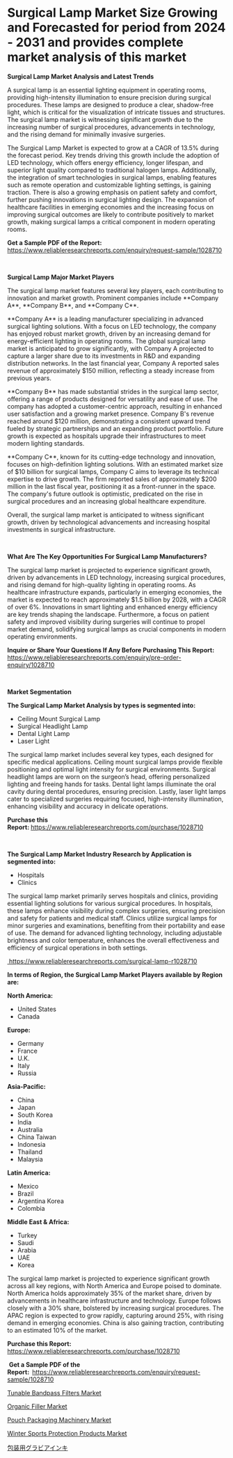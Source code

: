 <p><h1>Surgical Lamp Market Size Growing and Forecasted for period from 2024 - 2031 and provides complete market analysis of this market</h1></p><p><strong>Surgical Lamp Market Analysis and Latest Trends</strong></p>
<p><p>A surgical lamp is an essential lighting equipment in operating rooms, providing high-intensity illumination to ensure precision during surgical procedures. These lamps are designed to produce a clear, shadow-free light, which is critical for the visualization of intricate tissues and structures. The surgical lamp market is witnessing significant growth due to the increasing number of surgical procedures, advancements in technology, and the rising demand for minimally invasive surgeries.</p><p>The Surgical Lamp Market is expected to grow at a CAGR of 13.5% during the forecast period. Key trends driving this growth include the adoption of LED technology, which offers energy efficiency, longer lifespan, and superior light quality compared to traditional halogen lamps. Additionally, the integration of smart technologies in surgical lamps, enabling features such as remote operation and customizable lighting settings, is gaining traction. There is also a growing emphasis on patient safety and comfort, further pushing innovations in surgical lighting design. The expansion of healthcare facilities in emerging economies and the increasing focus on improving surgical outcomes are likely to contribute positively to market growth, making surgical lamps a critical component in modern operating rooms.</p></p>
<p><strong>Get a Sample PDF of the Report:&nbsp;</strong> <a href="https://www.reliableresearchreports.com/enquiry/request-sample/1028710">https://www.reliableresearchreports.com/enquiry/request-sample/1028710</a></p>
<p>&nbsp;</p>
<p><strong>Surgical Lamp Major Market Players</strong></p>
<p><p>The surgical lamp market features several key players, each contributing to innovation and market growth. Prominent companies include **Company A**, **Company B**, and **Company C**.</p><p>**Company A** is a leading manufacturer specializing in advanced surgical lighting solutions. With a focus on LED technology, the company has enjoyed robust market growth, driven by an increasing demand for energy-efficient lighting in operating rooms. The global surgical lamp market is anticipated to grow significantly, with Company A projected to capture a larger share due to its investments in R&D and expanding distribution networks. In the last financial year, Company A reported sales revenue of approximately $150 million, reflecting a steady increase from previous years.</p><p>**Company B** has made substantial strides in the surgical lamp sector, offering a range of products designed for versatility and ease of use. The company has adopted a customer-centric approach, resulting in enhanced user satisfaction and a growing market presence. Company B's revenue reached around $120 million, demonstrating a consistent upward trend fueled by strategic partnerships and an expanding product portfolio. Future growth is expected as hospitals upgrade their infrastructures to meet modern lighting standards.</p><p>**Company C**, known for its cutting-edge technology and innovation, focuses on high-definition lighting solutions. With an estimated market size of $10 billion for surgical lamps, Company C aims to leverage its technical expertise to drive growth. The firm reported sales of approximately $200 million in the last fiscal year, positioning it as a front-runner in the space. The company's future outlook is optimistic, predicated on the rise in surgical procedures and an increasing global healthcare expenditure. </p><p>Overall, the surgical lamp market is anticipated to witness significant growth, driven by technological advancements and increasing hospital investments in surgical infrastructure.</p></p>
<p>&nbsp;</p>
<p><strong>What Are The Key Opportunities For Surgical Lamp Manufacturers?</strong></p>
<p><p>The surgical lamp market is projected to experience significant growth, driven by advancements in LED technology, increasing surgical procedures, and rising demand for high-quality lighting in operating rooms. As healthcare infrastructure expands, particularly in emerging economies, the market is expected to reach approximately $1.5 billion by 2028, with a CAGR of over 6%. Innovations in smart lighting and enhanced energy efficiency are key trends shaping the landscape. Furthermore, a focus on patient safety and improved visibility during surgeries will continue to propel market demand, solidifying surgical lamps as crucial components in modern operating environments.</p></p>
<p><strong>Inquire or Share Your Questions If Any Before Purchasing This Report:</strong> <a href="https://www.reliableresearchreports.com/enquiry/pre-order-enquiry/1028710">https://www.reliableresearchreports.com/enquiry/pre-order-enquiry/1028710</a></p>
<p>&nbsp;</p>
<p><strong>Market Segmentation</strong></p>
<p><strong>The Surgical Lamp Market Analysis by types is segmented into:</strong></p>
<p><ul><li>Ceiling Mount Surgical Lamp</li><li>Surgical Headlight Lamp</li><li>Dental Light Lamp</li><li>Laser Light</li></ul></p>
<p><p>The surgical lamp market includes several key types, each designed for specific medical applications. Ceiling mount surgical lamps provide flexible positioning and optimal light intensity for surgical environments. Surgical headlight lamps are worn on the surgeon’s head, offering personalized lighting and freeing hands for tasks. Dental light lamps illuminate the oral cavity during dental procedures, ensuring precision. Lastly, laser light lamps cater to specialized surgeries requiring focused, high-intensity illumination, enhancing visibility and accuracy in delicate operations.</p></p>
<p><strong>Purchase this Report:&nbsp;</strong><a href="https://www.reliableresearchreports.com/purchase/1028710">https://www.reliableresearchreports.com/purchase/1028710</a></p>
<p>&nbsp;</p>
<p><strong>The Surgical Lamp Market Industry Research by Application is segmented into:</strong></p>
<p><ul><li>Hospitals</li><li>Clinics</li></ul></p>
<p><p>The surgical lamp market primarily serves hospitals and clinics, providing essential lighting solutions for various surgical procedures. In hospitals, these lamps enhance visibility during complex surgeries, ensuring precision and safety for patients and medical staff. Clinics utilize surgical lamps for minor surgeries and examinations, benefiting from their portability and ease of use. The demand for advanced lighting technology, including adjustable brightness and color temperature, enhances the overall effectiveness and efficiency of surgical operations in both settings.</p></p>
<p><a href="https://www.reliableresearchreports.com/surgical-lamp-r1028710">&nbsp;https://www.reliableresearchreports.com/surgical-lamp-r1028710</a></p>
<p><strong>In terms of Region, the Surgical Lamp Market Players available by Region are:</strong></p>
<p>
    <p> <strong> North America: </strong>
        <ul>
            <li>United States</li>
            <li>Canada</li>
        </ul>
        </p> 
    <p> <strong> Europe: </strong>
        <ul>
            <li>Germany</li>
            <li>France</li>
            <li>U.K.</li>
            <li>Italy</li>
            <li>Russia</li>
        </ul>
        </p> 
    <p> <strong> Asia-Pacific: </strong>
        <ul>
            <li>China</li>
            <li>Japan</li>
            <li>South Korea</li>
            <li>India</li>
            <li>Australia</li>
            <li>China Taiwan</li>
            <li>Indonesia</li>
            <li>Thailand</li>
            <li>Malaysia</li>
        </ul>
        </p> 
    <p> <strong> Latin America: </strong>
        <ul>
            <li>Mexico</li>
            <li>Brazil</li>
            <li>Argentina Korea</li>
            <li>Colombia</li>
        </ul>
        </p> 
    <p> <strong> Middle East & Africa: </strong>
        <ul>
            <li>Turkey</li>
            <li>Saudi</li>
            <li>Arabia</li>
            <li>UAE</li>
            <li>Korea</li>
        </ul>
    </p>
    </p>
<p><p>The surgical lamp market is projected to experience significant growth across all key regions, with North America and Europe poised to dominate. North America holds approximately 35% of the market share, driven by advancements in healthcare infrastructure and technology. Europe follows closely with a 30% share, bolstered by increasing surgical procedures. The APAC region is expected to grow rapidly, capturing around 25%, with rising demand in emerging economies. China is also gaining traction, contributing to an estimated 10% of the market.</p></p>
<p><strong>Purchase this Report: </strong><a href="https://www.reliableresearchreports.com/purchase/1028710">https://www.reliableresearchreports.com/purchase/1028710</a></p>
<p>&nbsp;<strong>Get a Sample PDF of the Report:&nbsp;&nbsp;</strong><a href="https://www.reliableresearchreports.com/enquiry/request-sample/1028710">https://www.reliableresearchreports.com/enquiry/request-sample/1028710</a></p>
<p><strong></strong></p>
<p><p><a href="https://medium.com/@avnhan99_20208/the-growth-of-the-tunable-bandpass-filters-market-has-been-significant-driven-by-various-bae42fc81859">Tunable Bandpass Filters Market</a></p><p><a href="https://issuu.com/reportprime-2/docs/organic-filler-market-size-2030.ppt_9dbf30b5eaa29d">Organic Filler Market</a></p><p><a href="https://www.linkedin.com/pulse/analyzing-key-drivers-pouch-packaging-machinery-market-trends-kkfhf?trackingId=kelW%2BPE%2FTIStFoNobld9Ig%3D%3D">Pouch Packaging Machinery Market</a></p><p><a href="https://github.com/SanjidaKhan901/Market-Research-Report-List-1/blob/main/winter-sports-protection-products-market.md">Winter Sports Protection Products Market</a></p><p><a href="https://medium.com/@felicidadbucar3s/gravure-ink-for-packaging-market-%E3%81%AE%E3%82%B0%E3%83%AD%E3%83%BC%E3%83%90%E3%83%AB%E5%B8%82%E5%A0%B4%E6%A6%82%E8%A6%81%E3%81%AF-%E4%B8%96%E7%95%8C%E3%81%8A%E3%82%88%E3%81%B3%E4%B8%BB%E8%A6%81%E5%B8%82%E5%A0%B4%E3%81%AB%E3%81%8A%E3%81%91%E3%82%8B%E6%A5%AD%E7%95%8C%E3%81%AB%E5%BD%B1%E9%9F%BF%E3%82%92%E4%B8%8E%E3%81%88%E3%82%8B%E4%B8%BB%E8%A6%81%E3%81%AA%E3%83%88%E3%83%AC%E3%83%B3%E3%83%89%E3%81%AB%E3%81%A4%E3%81%84%E3%81%A6-%E7%8B%AC%E8%87%AA%E3%81%AE%E8%A6%96%E7%82%B9%E3%82%92%E6%8F%90%E4%BE%9B%E3%81%97%E3%81%BE%E3%81%99-954dfa3732f1">包装用グラビアインキ</a></p></p>